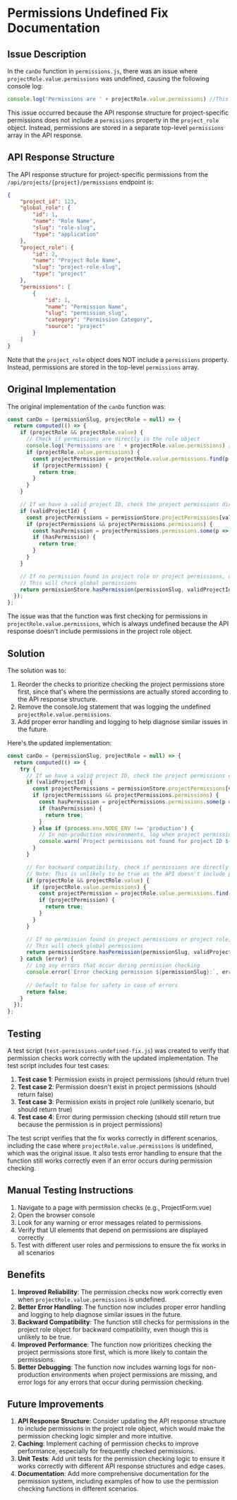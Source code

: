 # Permissions Undefined Fix Documentation

## Issue Description

In the `canDo` function in `permissions.js`, there was an issue where `projectRole.value.permissions` was undefined, causing the following console log:

```javascript
console.log('Permissions are ' + projectRole.value.permissions) //This is undefined
```

This issue occurred because the API response structure for project-specific permissions does not include a `permissions` property in the `project_role` object. Instead, permissions are stored in a separate top-level `permissions` array in the API response.

## API Response Structure

The API response structure for project-specific permissions from the `/api/projects/{project}/permissions` endpoint is:

```json
{
    "project_id": 123,
    "global_role": {
        "id": 1,
        "name": "Role Name",
        "slug": "role-slug",
        "type": "application"
    },
    "project_role": {
        "id": 2,
        "name": "Project Role Name",
        "slug": "project-role-slug",
        "type": "project"
    },
    "permissions": [
        {
            "id": 1,
            "name": "Permission Name",
            "slug": "permission_slug",
            "category": "Permission Category",
            "source": "project"
        }
    ]
}
```

Note that the `project_role` object does NOT include a `permissions` property. Instead, permissions are stored in the top-level `permissions` array.

## Original Implementation

The original implementation of the `canDo` function was:

```javascript
const canDo = (permissionSlug, projectRole = null) => {
  return computed(() => {
    if (projectRole && projectRole.value) {
      // Check if permissions are directly in the role object
      console.log('Permissions are ' + projectRole.value.permissions) //This is undefined
      if (projectRole.value.permissions) {
        const projectPermission = projectRole.value.permissions.find(p => p.slug === permissionSlug);
        if (projectPermission) {
          return true;
        }
      }
    }

    // If we have a valid project ID, check the project permissions directly
    if (validProjectId) {
      const projectPermissions = permissionStore.projectPermissions[validProjectId];
      if (projectPermissions && projectPermissions.permissions) {
        const hasPermission = projectPermissions.permissions.some(p => p.slug === permissionSlug);
        if (hasPermission) {
          return true;
        }
      }
    }

    // If no permission found in project role or project permissions, use the store's hasPermission getter
    // This will check global permissions
    return permissionStore.hasPermission(permissionSlug, validProjectId);
  });
};
```

The issue was that the function was first checking for permissions in `projectRole.value.permissions`, which is always undefined because the API response doesn't include permissions in the project role object.

## Solution

The solution was to:

1. Reorder the checks to prioritize checking the project permissions store first, since that's where the permissions are actually stored according to the API response structure.
2. Remove the console.log statement that was logging the undefined `projectRole.value.permissions`.
3. Add proper error handling and logging to help diagnose similar issues in the future.

Here's the updated implementation:

```javascript
const canDo = (permissionSlug, projectRole = null) => {
  return computed(() => {
    try {
      // If we have a valid project ID, check the project permissions directly
      if (validProjectId) {
        const projectPermissions = permissionStore.projectPermissions[validProjectId];
        if (projectPermissions && projectPermissions.permissions) {
          const hasPermission = projectPermissions.permissions.some(p => p.slug === permissionSlug);
          if (hasPermission) {
            return true;
          }
        } else if (process.env.NODE_ENV !== 'production') {
          // In non-production environments, log when project permissions are missing
          console.warn(`Project permissions not found for project ID ${validProjectId} when checking permission: ${permissionSlug}`);
        }
      }

      // For backward compatibility, check if permissions are directly in the role object
      // Note: This is unlikely to be true as the API doesn't include permissions in the project_role object
      if (projectRole && projectRole.value) {
        if (projectRole.value.permissions) {
          const projectPermission = projectRole.value.permissions.find(p => p.slug === permissionSlug);
          if (projectPermission) {
            return true;
          }
        }
      }

      // If no permission found in project permissions or project role, use the store's hasPermission getter
      // This will check global permissions
      return permissionStore.hasPermission(permissionSlug, validProjectId);
    } catch (error) {
      // Log any errors that occur during permission checking
      console.error(`Error checking permission ${permissionSlug}:`, error);
      
      // Default to false for safety in case of errors
      return false;
    }
  });
};
```

## Testing

A test script (`test-permissions-undefined-fix.js`) was created to verify that permission checks work correctly with the updated implementation. The test script includes four test cases:

1. **Test case 1**: Permission exists in project permissions (should return true)
2. **Test case 2**: Permission doesn't exist in project permissions (should return false)
3. **Test case 3**: Permission exists in project role (unlikely scenario, but should return true)
4. **Test case 4**: Error during permission checking (should still return true because the permission is in project permissions)

The test script verifies that the fix works correctly in different scenarios, including the case where `projectRole.value.permissions` is undefined, which was the original issue. It also tests error handling to ensure that the function still works correctly even if an error occurs during permission checking.

## Manual Testing Instructions

1. Navigate to a page with permission checks (e.g., ProjectForm.vue)
2. Open the browser console
3. Look for any warning or error messages related to permissions
4. Verify that UI elements that depend on permissions are displayed correctly
5. Test with different user roles and permissions to ensure the fix works in all scenarios

## Benefits

1. **Improved Reliability**: The permission checks now work correctly even when `projectRole.value.permissions` is undefined.
2. **Better Error Handling**: The function now includes proper error handling and logging to help diagnose similar issues in the future.
3. **Backward Compatibility**: The function still checks for permissions in the project role object for backward compatibility, even though this is unlikely to be true.
4. **Improved Performance**: The function now prioritizes checking the project permissions store first, which is more likely to contain the permissions.
5. **Better Debugging**: The function now includes warning logs for non-production environments when project permissions are missing, and error logs for any errors that occur during permission checking.

## Future Improvements

1. **API Response Structure**: Consider updating the API response structure to include permissions in the project role object, which would make the permission checking logic simpler and more intuitive.
2. **Caching**: Implement caching of permission checks to improve performance, especially for frequently checked permissions.
3. **Unit Tests**: Add unit tests for the permission checking logic to ensure it works correctly with different API response structures and edge cases.
4. **Documentation**: Add more comprehensive documentation for the permission system, including examples of how to use the permission checking functions in different scenarios.

